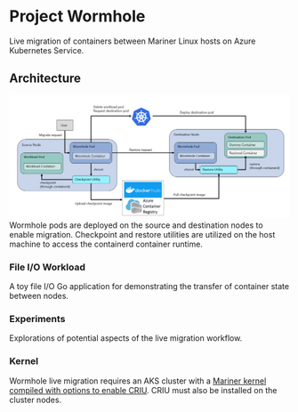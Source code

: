 # Project Wormhole
Live migration of containers between Mariner Linux hosts on Azure Kubernetes Service. 
## Architecture
![Diagram detailing structure of a wormhole live migration](./architecture.PNG "Wormhole Service Architecture")
Wormhole pods are deployed on the source and destination nodes to enable migration. Checkpoint and restore utilities are utilized on the host machine to access the containerd container runtime.
### File I/O Workload
A toy file I/O Go application for demonstrating the transfer of container state between nodes.
### Experiments
Explorations of potential aspects of the live migration workflow.
### Kernel
Wormhole live migration requires an AKS cluster with a [Mariner kernel compiled with options to enable CRIU](https://github.com/microsoft/CBL-Mariner/pull/3300). CRIU must also be installed on the cluster nodes.
